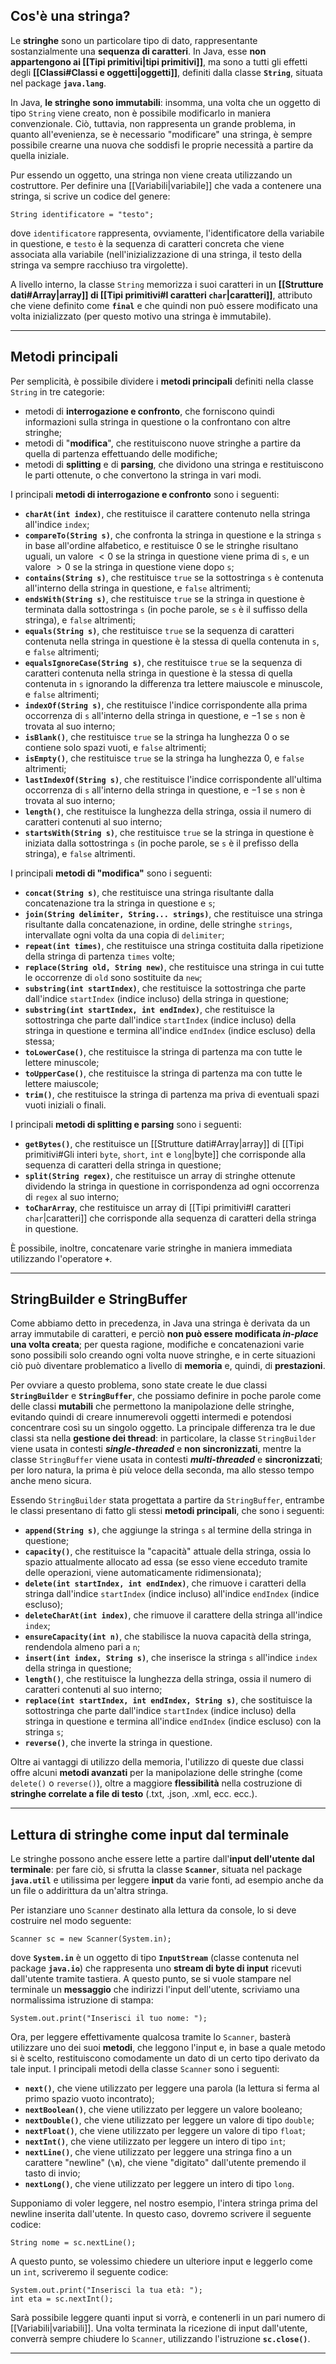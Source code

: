 ## Cos'è una stringa?

Le **stringhe** sono un particolare tipo di dato, rappresentante sostanzialmente una **sequenza di caratteri**. In Java, esse **non appartengono ai [[Tipi primitivi|tipi primitivi]]**, ma sono a tutti gli effetti degli **[[Classi#Classi e oggetti|oggetti]]**, definiti dalla classe **`String`**, situata nel package **`java.lang`**.

In Java, **le stringhe sono immutabili**: insomma, una volta che un oggetto di tipo `String` viene creato, non è possibile modificarlo in maniera convenzionale. Ciò, tuttavia, non rappresenta un grande problema, in quanto all'evenienza, se è necessario "modificare" una stringa, è sempre possibile crearne una nuova che soddisfi le proprie necessità a partire da quella iniziale.

Pur essendo un oggetto, una stringa non viene creata utilizzando un costruttore. Per definire una [[Variabili|variabile]] che vada a contenere una stringa, si scrive un codice del genere:

```
String identificatore = "testo";
```

dove `identificatore` rappresenta, ovviamente, l'identificatore della variabile in questione, e `testo` è la sequenza di caratteri concreta che viene associata alla variabile (nell'inizializzazione di una stringa, il testo della stringa va sempre racchiuso tra virgolette).

A livello interno, la classe `String` memorizza i suoi caratteri in un **[[Strutture dati#Array|array]] di [[Tipi primitivi#I caratteri `char`|caratteri]]**, attributo che viene definito come **`final`** e che quindi non può essere modificato una volta inizializzato (per questo motivo una stringa è immutabile).
___
## Metodi principali

Per semplicità, è possibile dividere i **metodi principali** definiti nella classe `String` in tre categorie:
- metodi di **interrogazione e confronto**, che forniscono quindi informazioni sulla stringa in questione o la confrontano con altre stringhe;
- metodi di "**modifica**", che restituiscono nuove stringhe a partire da quella di partenza effettuando delle modifiche;
- metodi di **splitting** e di **parsing**, che dividono una stringa e restituiscono le parti ottenute, o che convertono la stringa in vari modi.

I principali **metodi di interrogazione e confronto** sono i seguenti:
- **`charAt(int index)`**, che restituisce il carattere contenuto nella stringa all'indice `index`;
- **`compareTo(String s)`**, che confronta la stringa in questione e la stringa `s` in base all'ordine alfabetico, e restituisce $0$ se le stringhe risultano uguali, un valore $< 0$ se la stringa in questione viene prima di `s`, e un valore $> 0$ se la stringa in questione viene dopo `s`;
- **`contains(String s)`**, che restituisce `true` se la sottostringa `s` è contenuta all'interno della stringa in questione, e `false` altrimenti;
- **`endsWith(String s)`**, che restituisce `true` se la stringa in questione è terminata dalla sottostringa `s` (in poche parole, se `s` è il suffisso della stringa), e `false` altrimenti;
- **`equals(String s)`**, che restituisce `true` se la sequenza di caratteri contenuta nella stringa in questione è la stessa di quella contenuta in `s`, e `false` altrimenti;
- **`equalsIgnoreCase(String s)`**, che restituisce `true` se la sequenza di caratteri contenuta nella stringa in questione è la stessa di quella contenuta in `s` ignorando la differenza tra lettere maiuscole e minuscole, e `false` altrimenti;
- **`indexOf(String s)`**, che restituisce l'indice corrispondente alla prima occorrenza di `s` all'interno della stringa in questione, e $-1$ se `s` non è trovata al suo interno;
- **`isBlank()`**, che restituisce `true` se la stringa ha lunghezza $0$ o se contiene solo spazi vuoti, e `false` altrimenti;
- **`isEmpty()`**, che restituisce `true` se la stringa ha lunghezza $0$, e `false` altrimenti;
- **`lastIndexOf(String s)`**, che restituisce l'indice corrispondente all'ultima occorrenza di `s` all'interno della stringa in questione, e $-1$ se `s` non è trovata al suo interno;
- **`length()`**, che restituisce la lunghezza della stringa, ossia il numero di caratteri contenuti al suo interno;
- **`startsWith(String s)`**, che restituisce `true` se la stringa in questione è iniziata dalla sottostringa `s` (in poche parole, se `s` è il prefisso della stringa), e `false` altrimenti.

I principali **metodi di "modifica"** sono i seguenti:
- **`concat(String s)`**, che restituisce una stringa risultante dalla concatenazione tra la stringa in questione e `s`;
- **`join(String delimiter, String... strings)`**, che restituisce una stringa risultante dalla concatenazione, in ordine, delle stringhe `strings`, intervallate ogni volta da una copia di `delimiter`;
- **`repeat(int times)`**, che restituisce una stringa costituita dalla ripetizione della stringa di partenza `times` volte;
- **`replace(String old, String new)`**, che restituisce una stringa in cui tutte le occorrenze di `old` sono sostituite da `new`;
- **`substring(int startIndex)`**, che restituisce la sottostringa che parte dall'indice `startIndex` (indice incluso) della stringa in questione;
- **`substring(int startIndex, int endIndex)`**, che restituisce la sottostringa che parte dall'indice `startIndex` (indice incluso) della stringa in questione e termina all'indice `endIndex` (indice escluso) della stessa;
- **`toLowerCase()`**, che restituisce la stringa di partenza ma con tutte le lettere minuscole;
- **`toUpperCase()`**, che restituisce la stringa di partenza ma con tutte le lettere maiuscole;
- **`trim()`**, che restituisce la stringa di partenza ma priva di eventuali spazi vuoti iniziali o finali.

I principali **metodi di splitting e parsing** sono i seguenti:
- **`getBytes()`**, che restituisce un [[Strutture dati#Array|array]] di [[Tipi primitivi#Gli interi `byte`, `short`, `int` e `long`|byte]] che corrisponde alla sequenza di caratteri della stringa in questione;
- **`split(String regex)`**, che restituisce un array di stringhe ottenute dividendo la stringa in questione in corrispondenza ad ogni occorrenza di `regex` al suo interno;
- **`toCharArray`**, che restituisce un array di [[Tipi primitivi#I caratteri `char`|caratteri]] che corrisponde alla sequenza di caratteri della stringa in questione.

È possibile, inoltre, concatenare varie stringhe in maniera immediata utilizzando l'operatore **`+`**.
___
## StringBuilder e StringBuffer

Come abbiamo detto in precedenza, in Java una stringa è derivata da un array immutabile di caratteri, e perciò **non può essere modificata *in-place* una volta creata**; per questa ragione, modifiche e concatenazioni varie sono possibili solo creando ogni volta nuove stringhe, e in certe situazioni ciò può diventare problematico a livello di **memoria** e, quindi, di **prestazioni**.

Per ovviare a questo problema, sono state create le due classi **`StringBuilder`** e **`StringBuffer`**, che possiamo definire in poche parole come delle classi **mutabili** che permettono la manipolazione delle stringhe, evitando quindi di creare innumerevoli oggetti intermedi e potendosi concentrare così su un singolo oggetto. La principale differenza tra le due classi sta nella **gestione dei thread**: in particolare, la classe `StringBuilder` viene usata in contesti ***single-threaded*** e **non sincronizzati**, mentre la classe `StringBuffer` viene usata in contesti ***multi-threaded*** e **sincronizzati**; per loro natura, la prima è più veloce della seconda, ma allo stesso tempo anche meno sicura.

Essendo `StringBuilder` stata progettata a partire da `StringBuffer`, entrambe le classi presentano di fatto gli stessi **metodi principali**, che sono i seguenti:
- **`append(String s)`**, che aggiunge la stringa `s` al termine della stringa in questione;
- **`capacity()`**, che restituisce la "capacità" attuale della stringa, ossia lo spazio attualmente allocato ad essa (se esso viene ecceduto tramite delle operazioni, viene automaticamente ridimensionata);
- **`delete(int startIndex, int endIndex)`**, che rimuove i caratteri della stringa dall'indice `startIndex` (indice incluso) all'indice `endIndex` (indice escluso);
- **`deleteCharAt(int index)`**, che rimuove il carattere della stringa all'indice `index`;
- **`ensureCapacity(int n)`**, che stabilisce la nuova capacità della stringa, rendendola almeno pari a `n`;
- **`insert(int index, String s)`**, che inserisce la stringa `s` all'indice `index` della stringa in questione;
- **`length()`**, che restituisce la lunghezza della stringa, ossia il numero di caratteri contenuti al suo interno;
- **`replace(int startIndex, int endIndex, String s)`**, che sostituisce la sottostringa che parte dall'indice `startIndex` (indice incluso) della stringa in questione e termina all'indice `endIndex` (indice escluso) con la stringa `s`;
- **`reverse()`**, che inverte la stringa in questione.

Oltre ai vantaggi di utilizzo della memoria, l'utilizzo di queste due classi offre alcuni **metodi avanzati** per la manipolazione delle stringhe (come `delete()` o `reverse()`), oltre a maggiore **flessibilità** nella costruzione di **stringhe correlate a file di testo** (.txt, .json, .xml, ecc. ecc.).
___
## Lettura di stringhe come input dal terminale

Le stringhe possono anche essere lette a partire dall'**input dell'utente dal terminale**: per fare ciò, si sfrutta la classe **`Scanner`**, situata nel package **`java.util`** e utilissima per leggere **input** da varie fonti, ad esempio anche da un file o addirittura da un'altra stringa.

Per istanziare uno `Scanner` destinato alla lettura da console, lo si deve costruire nel modo seguente:

```
Scanner sc = new Scanner(System.in);
```

dove **`System.in`** è un oggetto di tipo **`InputStream`** (classe contenuta nel package **`java.io`**) che rappresenta uno **stream di byte di input** ricevuti dall'utente tramite tastiera. A questo punto, se si vuole stampare nel terminale un **messaggio** che indirizzi l'input dell'utente, scriviamo una normalissima istruzione di stampa:

```
System.out.print("Inserisci il tuo nome: ");
```

Ora, per leggere effettivamente qualcosa tramite lo `Scanner`, basterà utilizzare uno dei suoi **metodi**, che leggono l'input e, in base a quale metodo si è scelto, restituiscono comodamente un dato di un certo tipo derivato da tale input. I principali metodi della classe `Scanner` sono i seguenti:
- **`next()`**, che viene utilizzato per leggere una parola (la lettura si ferma al primo spazio vuoto incontrato);
- **`nextBoolean()`**, che viene utilizzato per leggere un valore booleano;
- **`nextDouble()`**, che viene utilizzato per leggere un valore di tipo `double`;
- **`nextFloat()`**, che viene utilizzato per leggere un valore di tipo `float`;
- **`nextInt()`**, che viene utilizzato per leggere un intero di tipo `int`;
- **`nextLine()`**, che viene utilizzato per leggere una stringa fino a un carattere "newline" (**`\n`**), che viene "digitato" dall'utente premendo il tasto di invio;
- **`nextLong()`**, che viene utilizzato per leggere un intero di tipo `long`.

Supponiamo di voler leggere, nel nostro esempio, l'intera stringa prima del newline inserita dall'utente. In questo caso, dovremo scrivere il seguente codice:

```
String nome = sc.nextLine();
```

A questo punto, se volessimo chiedere un ulteriore input e leggerlo come un `int`, scriveremo il seguente codice:

```
System.out.print("Inserisci la tua età: ");
int eta = sc.nextInt();
```

Sarà possibile leggere quanti input si vorrà, e contenerli in un pari numero di [[Variabili|variabili]]. Una volta terminata la ricezione di input dall'utente, converrà sempre chiudere lo `Scanner`, utilizzando l'istruzione **`sc.close()`**.
___
